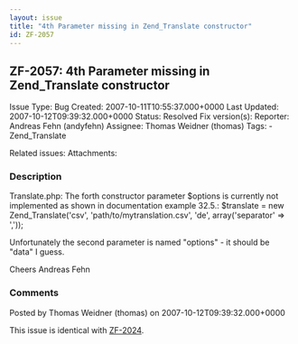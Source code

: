```yaml
---
layout: issue
title: "4th Parameter missing in Zend_Translate constructor"
id: ZF-2057
---
```


ZF-2057: 4th Parameter missing in Zend\_Translate constructor
-------------------------------------------------------------

 Issue Type: Bug Created: 2007-10-11T10:55:37.000+0000 Last Updated: 2007-10-12T09:39:32.000+0000 Status: Resolved Fix version(s): 
 Reporter:  Andreas Fehn (andyfehn)  Assignee:  Thomas Weidner (thomas)  Tags: - Zend\_Translate
 
 Related issues: 
 Attachments: 
### Description

Translate.php: The forth constructor parameter $options is currently not implemented as shown in documentation example 32.5.: $translate = new Zend\_Translate('csv', 'path/to/mytranslation.csv', 'de', array('separator' => ','));

Unfortunately the second parameter is named "options" - it should be "data" I guess.

Cheers Andreas Fehn

 

 

### Comments

Posted by Thomas Weidner (thomas) on 2007-10-12T09:39:32.000+0000

This issue is identical with [ZF-2024](http://framework.zend.com/issues/browse/ZF-2024).

 

 